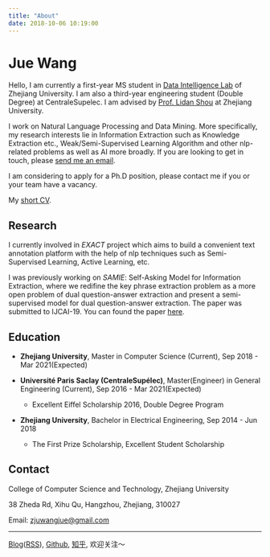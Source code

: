 ```yaml
---
title: "About"
date: 2018-10-06 10:19:00
---
```


# Jue Wang

Hello, I am currently a first-year MS student in [Data Intelligence Lab](http://www.cs.zju.edu.cn/dilab/) of Zhejiang University. I am also a third-year engineering student (Double Degree) at CentraleSupelec. I am advised by [Prof. Lidan Shou](https://person.zju.edu.cn/en/should) at Zhejiang University.

I work on Natural Language Processing and Data Mining. More specifically, my research interests lie in Information Extraction such as Knowledge Extraction etc., Weak/Semi-Supervised Learning Algorithm and other nlp-related problems as well as AI more broadly. If you are looking to get in touch, please [send me an email](mailto:zjuwangjue@gmail.com). 

I am considering to apply for a Ph.D position, please contact me if you or your team have a vacancy.

My [short CV](resume-Jue.Wang.pdf).

## Research

I currently involved in *EXACT* project which aims to build a convenient text annotation platform with the help of nlp techniques such as Semi-Supervised Learning, Active Learning, etc.

I was previously working on *SAMIE*: Self-Asking Model for Information Extraction, where we redifine the key phrase extraction problem as a more open problem of dual question-answer extraction and present a semi-supervised model for dual question-answer extraction. The paper was submitted to IJCAI-19. You can found the paper [here](not.available).

## Education

- **Zhejiang University**, Master in Computer Science (Current), Sep 2018 - Mar 2021(Expected)
- **Université Paris Saclay (CentraleSupélec)**, Master(Engineer) in General Engineering (Current), Sep 2016 - Mar 2021(Expected)
  - Excellent Eiffel Scholarship 2016, Double Degree Program

- **Zhejiang University**, Bachelor in Electrical Engineering, Sep 2014 - Jun 2018
  - The First Prize Scholarship, Excellent Student Scholarship

## Contact

College of Computer Science and Technology, Zhejiang University

38 Zheda Rd, Xihu Qu, Hangzhou, Zhejiang, 310027

Email: zjuwangjue@gmail.com



---

[Blog](https://blog.lorrin.info)([RSS](https://blog.lorrin.info/atom.xml)), [Github](https://github.com/LorrinWWW), [知乎](https://www.zhihu.com/people/wang-jue-9/activities), 欢迎关注～
